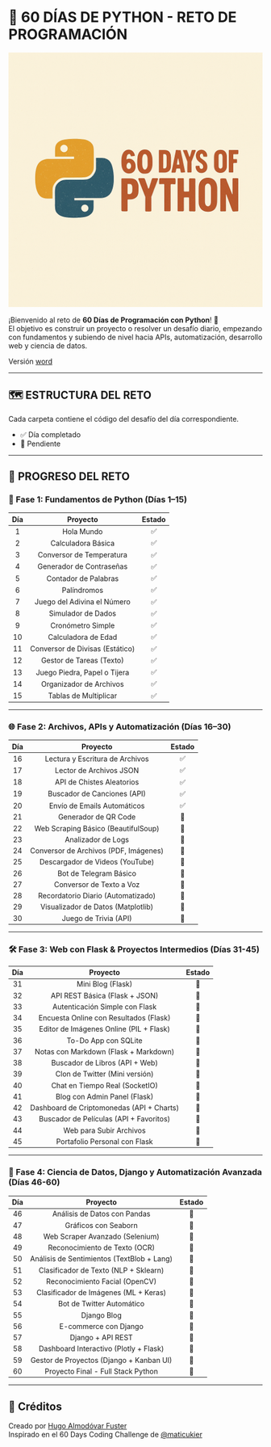 # 🐍 60 DÍAS DE PYTHON - RETO DE PROGRAMACIÓN

![Logo](assets/img/60DaysOfPython.png)

¡Bienvenido al reto de **60 Días de Programación con Python**! 🚀  
El objetivo es construir un proyecto o resolver un desafío diario, empezando con fundamentos y subiendo de nivel hacia
APIs, automatización, desarrollo web y ciencia de datos.

Versión [word](https://docs.google.com/document/d/1kbTi_IZrkIQ7h4ZOMg-QYWSi0fN63-pTFT2p9lhOiGY/edit?usp=sharing)

---

## 🗺️ ESTRUCTURA DEL RETO

Cada carpeta contiene el código del desafío del día correspondiente.

- ✅ Día completado
- 🔲 Pendiente

---

## 📅 PROGRESO DEL RETO

### 🧩 Fase 1: Fundamentos de Python (Días 1–15)

| Día |            Proyecto             | Estado |
|:---:|:-------------------------------:|:------:|
|  1  |           Hola Mundo            |   ✅    |
|  2  |       Calculadora Básica        |   ✅    |
|  3  |    Conversor de Temperatura     |   ✅    |
|  4  |    Generador de Contraseñas     |   ✅    |
|  5  |      Contador de Palabras       |   ✅    |
|  6  |           Palíndromos           |   ✅    |
|  7  |   Juego del Adivina el Número   |   ✅    |
|  8  |       Simulador de Dados        |   ✅    |
|  9  |        Cronómetro Simple        |   ✅    |
| 10  |       Calculadora de Edad       |   ✅    |
| 11  | Conversor de Divisas (Estático) |   ✅    |
| 12  |    Gestor de Tareas (Texto)     |   ✅    |
| 13  |  Juego Piedra, Papel o Tijera   |   ✅    |
| 14  |     Organizador de Archivos     |   ✅    |
| 15  |      Tablas de Multiplicar      |   ✅    |

---

### 🌐 Fase 2: Archivos, APIs y Automatización (Días 16–30)

| Día |               Proyecto                | Estado |
|:---:|:-------------------------------------:|:------:|
| 16  |    Lectura y Escritura de Archivos    |   ✅    |
| 17  |        Lector de Archivos JSON        |   ✅    |
| 18  |       API de Chistes Aleatorios       |   ✅    |
| 19  |      Buscador de Canciones (API)      |   ✅    |
| 20  |      Envío de Emails Automáticos      |   ✅    |
| 21  |         Generador de QR Code          |   🔲   |
| 22  |  Web Scraping Básico (BeautifulSoup)  |   🔲   |
| 23  |          Analizador de Logs           |   🔲   |
| 24  | Conversor de Archivos (PDF, Imágenes) |   🔲   |
| 25  |    Descargador de Videos (YouTube)    |   🔲   |
| 26  |        Bot de Telegram Básico         |   🔲   |
| 27  |       Conversor de Texto a Voz        |   🔲   |
| 28  |  Recordatorio Diario (Automatizado)   |   🔲   |
| 29  |  Visualizador de Datos (Matplotlib)   |   🔲   |
| 30  |         Juego de Trivia (API)         |   🔲   |

---

### 🛠️ Fase 3: Web con Flask & Proyectos Intermedios (Días 31-45)

| Día |                 Proyecto                  | Estado |
|:---:|:-----------------------------------------:|:------:|
| 31  |             Mini Blog (Flask)             |   🔲   |
| 32  |      API REST Básica (Flask + JSON)       |   🔲   |
| 33  |      Autenticación Simple con Flask       |   🔲   |
| 34  |  Encuesta Online con Resultados (Flask)   |   🔲   |
| 35  |  Editor de Imágenes Online (PIL + Flask)  |   🔲   |
| 36  |           To-Do App con SQLite            |   🔲   |
| 37  |   Notas con Markdown (Flask + Markdown)   |   🔲   |
| 38  |      Buscador de Libros (API + Web)       |   🔲   |
| 39  |      Clon de Twitter (Mini versión)       |   🔲   |
| 40  |      Chat en Tiempo Real (SocketIO)       |   🔲   |
| 41  |       Blog con Admin Panel (Flask)        |   🔲   |
| 42  | Dashboard de Criptomonedas (API + Charts) |   🔲   |
| 43  |  Buscador de Películas (API + Favoritos)  |   🔲   |
| 44  |          Web para Subir Archivos          |   🔲   |
| 45  |       Portafolio Personal con Flask       |   🔲   |

---

### 🔬 Fase 4: Ciencia de Datos, Django y Automatización Avanzada (Días 46-60)

| Día |                  Proyecto                  | Estado |
|:---:|:------------------------------------------:|:------:|
| 46  |        Análisis de Datos con Pandas        |   🔲   |
| 47  |            Gráficos con Seaborn            |   🔲   |
| 48  |      Web Scraper Avanzado (Selenium)       |   🔲   |
| 49  |       Reconocimiento de Texto (OCR)        |   🔲   |
| 50  | Análisis de Sentimientos (TextBlob + Lang) |   🔲   |
| 51  |   Clasificador de Texto (NLP + Sklearn)    |   🔲   |
| 52  |       Reconocimiento Facial (OpenCV)       |   🔲   |
| 53  |   Clasificador de Imágenes (ML + Keras)    |   🔲   |
| 54  |         Bot de Twitter Automático          |   🔲   |
| 55  |                Django Blog                 |   🔲   |
| 56  |           E-commerce con Django            |   🔲   |
| 57  |             Django + API REST              |   🔲   |
| 58  |   Dashboard Interactivo (Plotly + Flask)   |   🔲   |
| 59  |  Gestor de Proyectos (Django + Kanban UI)  |   🔲   |
| 60  |     Proyecto Final - Full Stack Python     |   🔲   |

---

## 📌 Créditos

Creado por [Hugo Almodóvar Fuster](https://www.linkedin.com/in/hugoalmodovar/)  
Inspirado en el 60 Days Coding Challenge de [@maticukier](https://www.linkedin.com/in/matias-cukier-034004230/)

